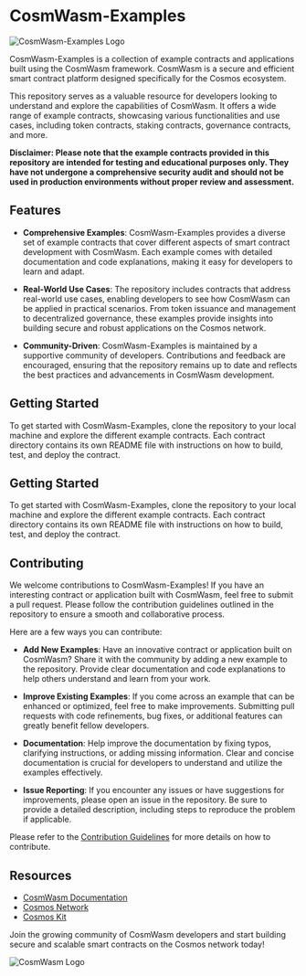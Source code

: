 # CosmWasm-Examples

![CosmWasm-Examples Logo](https://github.com/tvcapital/CosmWasm-Examples/raw/main/logo.png)

CosmWasm-Examples is a collection of example contracts and applications built using the CosmWasm framework. CosmWasm is a secure and efficient smart contract platform designed specifically for the Cosmos ecosystem.

This repository serves as a valuable resource for developers looking to understand and explore the capabilities of CosmWasm. It offers a wide range of example contracts, showcasing various functionalities and use cases, including token contracts, staking contracts, governance contracts, and more.

**Disclaimer: Please note that the example contracts provided in this repository are intended for testing and educational purposes only. They have not undergone a comprehensive security audit and should not be used in production environments without proper review and assessment.**

## Features

- **Comprehensive Examples**: CosmWasm-Examples provides a diverse set of example contracts that cover different aspects of smart contract development with CosmWasm. Each example comes with detailed documentation and code explanations, making it easy for developers to learn and adapt.

- **Real-World Use Cases**: The repository includes contracts that address real-world use cases, enabling developers to see how CosmWasm can be applied in practical scenarios. From token issuance and management to decentralized governance, these examples provide insights into building secure and robust applications on the Cosmos network.

- **Community-Driven**: CosmWasm-Examples is maintained by a supportive community of developers. Contributions and feedback are encouraged, ensuring that the repository remains up to date and reflects the best practices and advancements in CosmWasm development.

## Getting Started

To get started with CosmWasm-Examples, clone the repository to your local machine and explore the different example contracts. Each contract directory contains its own README file with instructions on how to build, test, and deploy the contract.

## Getting Started

To get started with CosmWasm-Examples, clone the repository to your local machine and explore the different example contracts. Each contract directory contains its own README file with instructions on how to build, test, and deploy the contract.

## Contributing

We welcome contributions to CosmWasm-Examples! If you have an interesting contract or application built with CosmWasm, feel free to submit a pull request. Please follow the contribution guidelines outlined in the repository to ensure a smooth and collaborative process.

Here are a few ways you can contribute:

- **Add New Examples**: Have an innovative contract or application built on CosmWasm? Share it with the community by adding a new example to the repository. Provide clear documentation and code explanations to help others understand and learn from your work.

- **Improve Existing Examples**: If you come across an example that can be enhanced or optimized, feel free to make improvements. Submitting pull requests with code refinements, bug fixes, or additional features can greatly benefit fellow developers.

- **Documentation**: Help improve the documentation by fixing typos, clarifying instructions, or adding missing information. Clear and concise documentation is crucial for developers to understand and utilize the examples effectively.

- **Issue Reporting**: If you encounter any issues or have suggestions for improvements, please open an issue in the repository. Be sure to provide a detailed description, including steps to reproduce the problem if applicable.

Please refer to the [Contribution Guidelines](https://github.com/tvcapital/CosmWasm-Examples/blob/main/CONTRIBUTING.md) for more details on how to contribute.

## Resources

- [CosmWasm Documentation](https://www.cosmwasm.com/docs/)
- [Cosmos Network](https://cosmos.network/)
- [Cosmos Kit](https://cosmoskit.com/)

Join the growing community of CosmWasm developers and start building secure and scalable smart contracts on the Cosmos network today!

![CosmWasm Logo](https://github.com/tvcapital/CosmWasm-Examples/raw/main/logo.png)


